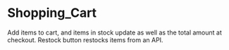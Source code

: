 # Shopping_Cart

Add items to cart, and items in stock update as well as the total amount at checkout. Restock button restocks items from an API.
